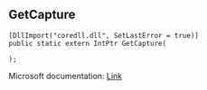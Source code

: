 ## GetCapture

```
[DllImport("coredll.dll", SetLastError = true)]
public static extern IntPtr GetCapture(
   
);
```

Microsoft documentation: [Link](https://docs.microsoft.com/en-us/windows/win32/api/winuser/nf-winuser-getcapture)
